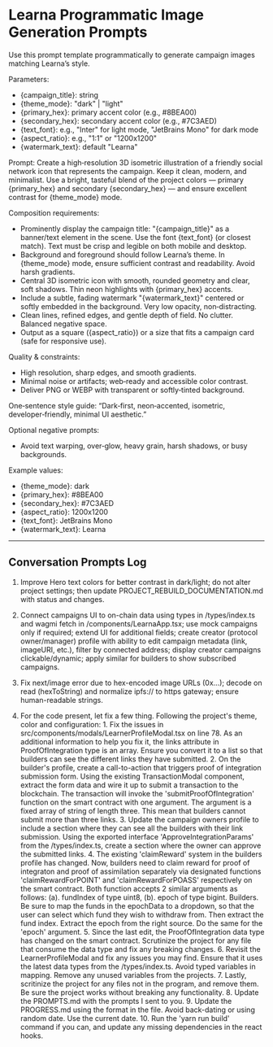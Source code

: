 # Learna Programmatic Image Generation Prompts

Use this prompt template programmatically to generate campaign images matching Learna’s style.

Parameters:
- {campaign_title}: string
- {theme_mode}: "dark" | "light"
- {primary_hex}: primary accent color (e.g., #8BEA00)
- {secondary_hex}: secondary accent color (e.g., #7C3AED)
- {text_font}: e.g., "Inter" for light mode, "JetBrains Mono" for dark mode
- {aspect_ratio}: e.g., "1:1" or "1200x1200"
- {watermark_text}: default "Learna"

Prompt:
Create a high‑resolution 3D isometric illustration of a friendly social network icon that represents the campaign. Keep it clean, modern, and minimalist. Use a bright, tasteful blend of the project colors — primary {primary_hex} and secondary {secondary_hex} — and ensure excellent contrast for {theme_mode} mode.

Composition requirements:
- Prominently display the campaign title: "{campaign_title}" as a banner/text element in the scene. Use the font {text_font} (or closest match). Text must be crisp and legible on both mobile and desktop.
- Background and foreground should follow Learna’s theme. In {theme_mode} mode, ensure sufficient contrast and readability. Avoid harsh gradients.
- Central 3D isometric icon with smooth, rounded geometry and clear, soft shadows. Thin neon highlights with {primary_hex} accents.
- Include a subtle, fading watermark "{watermark_text}" centered or softly embedded in the background. Very low opacity, non‑distracting.
- Clean lines, refined edges, and gentle depth of field. No clutter. Balanced negative space.
- Output as a square ({aspect_ratio}) or a size that fits a campaign card (safe for responsive use).

Quality & constraints:
- High resolution, sharp edges, and smooth gradients.
- Minimal noise or artifacts; web‑ready and accessible color contrast.
- Deliver PNG or WEBP with transparent or softly‑tinted background.

One‑sentence style guide:
“Dark‑first, neon‑accented, isometric, developer‑friendly, minimal UI aesthetic.”

Optional negative prompts:
- Avoid text warping, over‑glow, heavy grain, harsh shadows, or busy backgrounds.

Example values:
- {theme_mode}: dark
- {primary_hex}: #8BEA00
- {secondary_hex}: #7C3AED
- {aspect_ratio}: 1200x1200
- {text_font}: JetBrains Mono
- {watermark_text}: Learna

---

Conversation Prompts Log
------------------------

1) Improve Hero text colors for better contrast in dark/light; do not alter project settings; then update PROJECT_REBUILD_DOCUMENTATION.md with status and changes.

2) Connect campaigns UI to on-chain data using types in /types/index.ts and wagmi fetch in /components/LearnaApp.tsx; use mock campaigns only if required; extend UI for additional fields; create creator (protocol owner/manager) profile with ability to edit campaign metadata (link, imageURI, etc.), filter by connected address; display creator campaigns clickable/dynamic; apply similar for builders to show subscribed campaigns.

3) Fix next/image error due to hex-encoded image URLs (0x...); decode on read (hexToString) and normalize ipfs:// to https gateway; ensure human-readable strings.

4) For the code present, let fix a few thing. Following the project's theme, color and configuration: 1. Fix the issues in src/components/modals/LearnerProfileModal.tsx on line 78. As an additional information to help you fix it, the links attribute in ProofOfIntegration type is an array. Ensure you convert it to a list so that builders can see the different links they have submitted. 2. On the builder's profile, create a call-to-action that triggers proof of integration submission form. Using the existing TransactionModal component, extract the form data and wire it up to submit a transaction to the blockchain. The transaction will invoke the 'submitProofOfIntegration' function on the smart contract with one argument. The argument is a fixed array of string of length three. This mean that builders cannot submit more than three links. 3. Update the campaign owners profile to include a section where they can see all the builders with their link submission. Using the exported interface 'ApproveIntegrationParams' from the /types/index.ts, create a section where the owner can approve the submitted links. 4. The existing 'claimReward' system in the builders profile has changed. Now, builders need to claim reward for proof of integraton and proof of assimilation separately via designated functions 'claimRewardForPOINT' and 'claimRewardForPOASS' respectively on the smart contract. Both function accepts 2 similar arguments as follows: (a). fundIndex of type uint8, (b). epoch of type bigint. Builders. Be sure to map the funds in the epochData to a dropdown, so that the user can select which fund they wish to withdraw from. Then extract the fund index. Extract the epoch from the right source. Do the same for the 'epoch' argument. 5. Since the last edit, the ProofOfIntegration data type has changed on the smart contract. Scrutinize the project for any file that consume the data type and fix any breaking changes. 6. Revisit the LearnerProfileModal and fix any issues you may find. Ensure that it uses the latest data types from the /types/index.ts. Avoid typed variables in mapping. Remove any unused variables from the projects. 7. Lastly, scritinize the project for any files not in the program, and remove them. Be sure the project works without breaking any functionality. 8. Update the PROMPTS.md with the prompts I sent to you. 9. Update the PROGRESS.md using the format in the file. Avoid back-dating or using random date. Use the current date. 10. Run the 'yarn run build' command if you can, and update any missing dependencies in the react hooks.